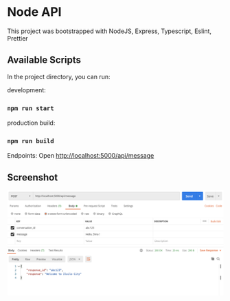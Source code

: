 # Node API

This project was bootstrapped with NodeJS, Express, Typescript, Eslint, Prettier

## Available Scripts

In the project directory, you can run:

development:

### `npm run start`

production build:

### `npm run build`

Endpoints:
Open [http://localhost:5000/api/message](http://localhost:5000/api/message)

## Screenshot

![CHEESE!](screenshots.png)
